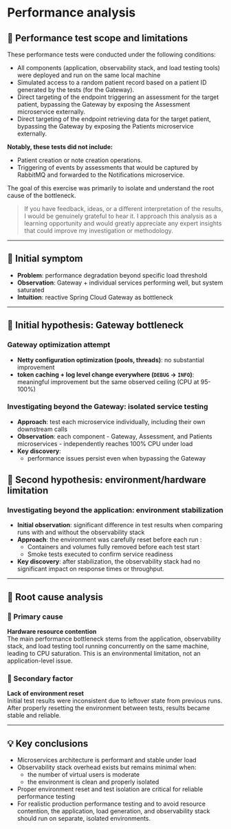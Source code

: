 # Performance analysis

## 🧪 Performance test scope and limitations

These performance tests were conducted under the following conditions:

- All components (application, observability stack, and load testing tools) were deployed and run on the same local machine
- Simulated access to a random patient record based on a patient ID generated by the tests (for the Gateway).
- Direct targeting of the endpoint triggering an assessment for the target patient, bypassing the Gateway by exposing the Assessment microservice externally.
- Direct targeting of the endpoint retrieving data for the target patient, bypassing the Gateway by exposing the Patients microservice externally.

**Notably, these tests did not include:**

- Patient creation or note creation operations.
- Triggering of events by assessments that would be captured by RabbitMQ and forwarded to the Notifications microservice.

The goal of this exercise was primarily to isolate and understand the root cause of the bottleneck.

> If you have feedback, ideas, or a different interpretation of the results, I would be genuinely grateful to hear it. I approach this analysis as a learning opportunity and would greatly appreciate any expert insights that could improve my investigation or methodology.

---

## 📍 Initial symptom

- **Problem**: performance degradation beyond specific load threshold
- **Observation**: Gateway + individual services performing well, but system saturated
- **Intuition**: reactive Spring Cloud Gateway as bottleneck

---

## 🚪 Initial hypothesis: Gateway bottleneck

### Gateway optimization attempt

- **Netty configuration optimization (pools, threads)**: no substantial improvement
- **token caching + log level change everywhere (`DEBUG` → `INFO`)**: meaningful improvement but the same observed ceiling (CPU at 95-100%)

### Investigating beyond the Gateway: isolated service testing

- **Approach**: test each microservice individually, including their own downstream calls
- **Observation**: each component - Gateway, Assessment, and Patients microservices - independently reaches 100% CPU under load
- **Key discovery**: 
  - performance issues persist even when bypassing the Gateway

## 🚪 Second hypothesis: environment/hardware limitation

### Investigating beyond the application: environment stabilization

- **Initial observation**: significant difference in test results when comparing runs with and without the observability stack
- **Approach**: the environment was carefully reset before each run :
  - Containers and volumes fully removed before each test start
  - Smoke tests executed to confirm service readiness
- **Key discovery**: after stabilization, the observability stack had no significant impact on response times or throughput.

---

## 🧠 Root cause analysis

### 🎯 Primary cause
**Hardware resource contention**  
The main performance bottleneck stems from the application, observability stack, and load testing tool running concurrently on the same machine, leading to CPU saturation. This is an environmental limitation, not an application-level issue.

### 🔁 Secondary factor
**Lack of environment reset**  
Initial test results were inconsistent due to leftover state from previous runs. After properly resetting the environment between tests, results became stable and reliable.

---

## 💡 Key conclusions

- Microservices architecture is performant and stable under load
- Observability stack overhead exists but remains minimal when:
  - the number of virtual users is moderate 
  - the environment is clean and properly isolated
- Proper environment reset and test isolation are critical for reliable performance testing
- For realistic production performance testing and to avoid resource contention, the application, load generation, and observability stack should run on separate, isolated environments.